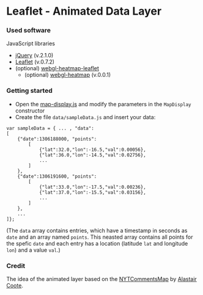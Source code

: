 # Leaflet - Animated Data Layer

### Used software

JavaScript libraries

* [jQuery](http://jquery.com) (v.2.1.0)
* [Leaflet](http://leafletjs.com/) (v.0.7.2)
* (optional) [webgl-heatmap-leaflet](https://github.com/ursudio/webgl-heatmap-leaflet)
    * (optional) [webgl-heatmap](http://github.com/pyalot/webgl-heatmap) (v.0.0.1)

### Getting started

* Open the [map-display.js](js/map/map-display.js) and modify the parameters in the `MapDisplay` constructor 
* Create the file `data/sampleData.js` and insert your data:

```
var sampleData = { ... , "data":
[
    {"date":1306188000, "points":
        [
            {"lat":32.0,"lon":-16.5,"val":0.00056},
            {"lat":36.0,"lon":-14.5,"val":0.02756},
            ...
        ]
    },
    {"date":1306191600, "points":
        [
            {"lat":33.0,"lon":-17.5,"val":0.00236},
            {"lat":37.0,"lon":-15.5,"val":0.03156},
            ...
        ]
    },
    ...
]};

```
(The `data` array contains entries, which have a timestamp in seconds as `date` and an array named `points`. This neasted array contains all points for the spefic `date` and each entry has a location (latitude `lat` and longitude `lon`) and a value `val`.)

### Credit

The idea of the animated layer based on the [NYTCommentsMap](https://github.com/alastaircoote/NYTCommentsMap) by [Alastair Coote](https://github.com/alastaircoote).
